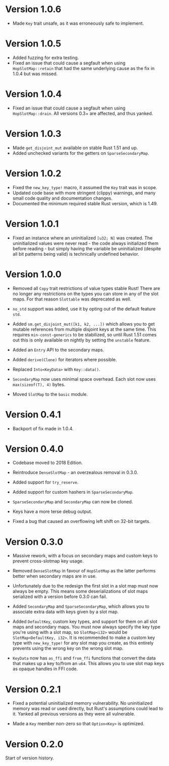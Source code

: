 Version 1.0.6
=============

 - Made `Key` trait unsafe, as it was erroneously safe to implement.


Version 1.0.5
=============

 - Added fuzzing for extra testing.
 - Fixed an issue that could cause a segfault when using `HopSlotMap::retain`
   that had the same underlying cause as the fix in 1.0.4 but was missed.


Version 1.0.4
=============

 - Fixed an issue that could cause a segfault when using `HopSlotMap::drain`.
   All versions 0.3+ are affected, and thus yanked.


Version 1.0.3
=============

 - Made `get_disjoint_mut` available on stable Rust 1.51 and up.
 - Added unchecked variants for the getters on `SparseSecondaryMap`.


Version 1.0.2
=============

 - Fixed the `new_key_type!` macro, it assumed the `Key` trait was in scope.
 - Updated code base with more stringent (clippy) warnings, and many small code
   quality and documentation changes.
 - Documented the minimum required stable Rust version, which is 1.49.


Version 1.0.1
=============

 - Fixed an instance where an uninitialized `[u32; N]` was created. The
   uninitialized values were never read - the code always initialized them
   before reading - but simply having the variable be uninitialized (despite all
   bit patterns being valid) is technically undefined behavior.


Version 1.0.0
=============

 - Removed all `Copy` trait restrictions of value types stable Rust! There are
   no longer any restrictions on the types you can store in any of the
   slot maps. For that reason `Slottable` was deprecated as well.

 - `no_std` support was added, use it by opting out of the default feature `std`.

 - Added `sm.get_disjoint_mut([k1, k2, ...])` which allows you to get mutable
   references from multiple disjoint keys at the same time. This requires
   `min-const-generics` to be stabilized, so until Rust 1.51 comes out this is
   only available on nightly by setting the `unstable` feature.

 - Added an `Entry` API to the secondary maps.

 - Added `derive(Clone)` for iterators where possible.

 - Replaced `Into<KeyData>` with `Key::data()`.

 - `SecondaryMap` now uses minimal space overhead. Each slot now uses
   `max(sizeof(T), 4)` bytes.
 
 - Moved `SlotMap` to the `basic` module.


Version 0.4.1
=============

 - Backport of fix made in 1.0.4.


Version 0.4.0
=============

 - Codebase moved to 2018 Edition.

 - Reintroduce `DenseSlotMap` - an overzealous removal in 0.3.0.
 
 - Added support for `try_reserve`.

 - Added support for custom hashers in `SparseSecondaryMap`.

 - `SparseSecondaryMap` and `SecondaryMap` can now be cloned.

 - Keys have a more terse debug output.

 - Fixed a bug that caused an overflowing left shift on 32-bit targets.


Version 0.3.0
=============

 - Massive rework, with a focus on secondary maps and custom keys to prevent
   cross-slotmap key usage.

 - Removed `DenseSlotMap` in favour of `HopSlotMap` as the latter performs
   better when secondary maps are in use.
   
 - Unfortunately due to the redesign the first slot in a slot map must now
   always be empty. This means some deserializations of slot maps serialized
   with a version before 0.3.0 can fail.

 - Added `SecondaryMap` and `SparseSecondaryMap`, which allows you to associate
   extra data with keys given by a slot map. 

 - Added `DefaultKey`, custom key types, and support for them on all slot maps
   and secondary maps. You must now always specify the key type you're using
   with a slot map, so `SlotMap<i32>` would be `SlotMap<DefaultKey, i32>`. It is
   recommended to make a custom key type with `new_key_type!` for any slot map
   you create, as this entirely prevents using the wrong key on the wrong slot
   map.

 - `KeyData` now has `as_ffi` and `from_ffi` functions that convert the data
   that makes up a key to/from an `u64`. This allows you to use slot map keys
   as opaque handles in FFI code.


Version 0.2.1
=============

 - Fixed a potential uninitialized memory vulnerability. No uninitialized memory
   was read or used directly, but Rust's assumptions could lead to it. Yanked
   all previous versions as they were all vulnerable.

 - Made a `Key` member non-zero so that `Option<Key>` is optimized.


Version 0.2.0
=============
Start of version history.
